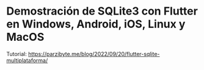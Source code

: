 # Demostración de SQLite3 con Flutter en Windows, Android, iOS, Linux y MacOS

Tutorial: https://parzibyte.me/blog/2022/09/20/flutter-sqlite-multiplataforma/
